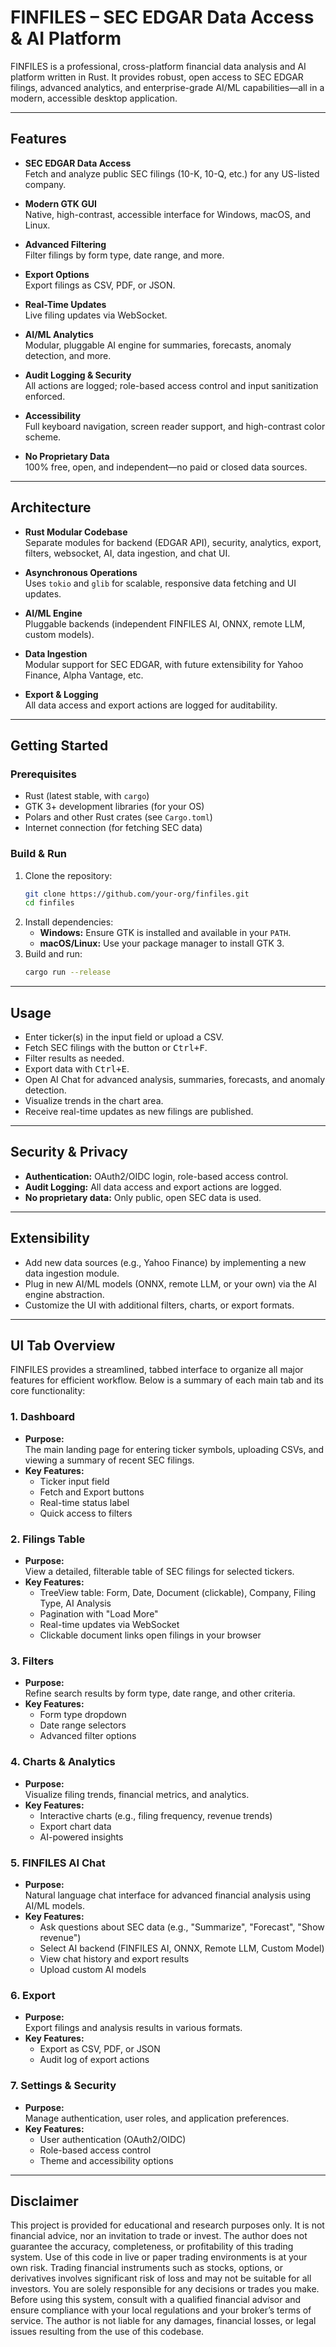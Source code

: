 # FINFILES – SEC EDGAR Data Access & AI Platform

FINFILES is a professional, cross-platform financial data analysis and AI platform written in Rust. It provides robust, open access to SEC EDGAR filings, advanced analytics, and enterprise-grade AI/ML capabilities—all in a modern, accessible desktop application.

---

## Features

- **SEC EDGAR Data Access**  
  Fetch and analyze public SEC filings (10-K, 10-Q, etc.) for any US-listed company.

- **Modern GTK GUI**  
  Native, high-contrast, accessible interface for Windows, macOS, and Linux.

- **Advanced Filtering**  
  Filter filings by form type, date range, and more.

- **Export Options**  
  Export filings as CSV, PDF, or JSON.

- **Real-Time Updates**  
  Live filing updates via WebSocket.

- **AI/ML Analytics**  
  Modular, pluggable AI engine for summaries, forecasts, anomaly detection, and more.

- **Audit Logging & Security**  
  All actions are logged; role-based access control and input sanitization enforced.

- **Accessibility**  
  Full keyboard navigation, screen reader support, and high-contrast color scheme.

- **No Proprietary Data**  
  100% free, open, and independent—no paid or closed data sources.

---

## Architecture

- **Rust Modular Codebase**  
  Separate modules for backend (EDGAR API), security, analytics, export, filters, websocket, AI, data ingestion, and chat UI.

- **Asynchronous Operations**  
  Uses `tokio` and `glib` for scalable, responsive data fetching and UI updates.

- **AI/ML Engine**  
  Pluggable backends (independent FINFILES AI, ONNX, remote LLM, custom models).

- **Data Ingestion**  
  Modular support for SEC EDGAR, with future extensibility for Yahoo Finance, Alpha Vantage, etc.

- **Export & Logging**  
  All data access and export actions are logged for auditability.

---

## Getting Started

### Prerequisites

- Rust (latest stable, with `cargo`)
- GTK 3+ development libraries (for your OS)
- Polars and other Rust crates (see `Cargo.toml`)
- Internet connection (for fetching SEC data)

### Build & Run

1. Clone the repository:
   ```sh
   git clone https://github.com/your-org/finfiles.git
   cd finfiles
   ```
2. Install dependencies:
   - **Windows:** Ensure GTK is installed and available in your `PATH`.
   - **macOS/Linux:** Use your package manager to install GTK 3.
3. Build and run:
   ```sh
   cargo run --release
   ```

---

## Usage

- Enter ticker(s) in the input field or upload a CSV.
- Fetch SEC filings with the button or <kbd>Ctrl+F</kbd>.
- Filter results as needed.
- Export data with <kbd>Ctrl+E</kbd>.
- Open AI Chat for advanced analysis, summaries, forecasts, and anomaly detection.
- Visualize trends in the chart area.
- Receive real-time updates as new filings are published.

---

## Security & Privacy

- **Authentication:** OAuth2/OIDC login, role-based access control.
- **Audit Logging:** All data access and export actions are logged.
- **No proprietary data:** Only public, open SEC data is used.

---

## Extensibility

- Add new data sources (e.g., Yahoo Finance) by implementing a new data ingestion module.
- Plug in new AI/ML models (ONNX, remote LLM, or your own) via the AI engine abstraction.
- Customize the UI with additional filters, charts, or export formats.

---
## UI Tab Overview

FINFILES provides a streamlined, tabbed interface to organize all major features for efficient workflow. Below is a summary of each main tab and its core functionality:

### 1. **Dashboard**
- **Purpose:**  
  The main landing page for entering ticker symbols, uploading CSVs, and viewing a summary of recent SEC filings.
- **Key Features:**  
  - Ticker input field  
  - Fetch and Export buttons  
  - Real-time status label  
  - Quick access to filters  

### 2. **Filings Table**
- **Purpose:**  
  View a detailed, filterable table of SEC filings for selected tickers.
- **Key Features:**  
  - TreeView table: Form, Date, Document (clickable), Company, Filing Type, AI Analysis  
  - Pagination with "Load More"  
  - Real-time updates via WebSocket  
  - Clickable document links open filings in your browser  

### 3. **Filters**
- **Purpose:**  
  Refine search results by form type, date range, and other criteria.
- **Key Features:**  
  - Form type dropdown  
  - Date range selectors  
  - Advanced filter options  

### 4. **Charts & Analytics**
- **Purpose:**  
  Visualize filing trends, financial metrics, and analytics.
- **Key Features:**  
  - Interactive charts (e.g., filing frequency, revenue trends)  
  - Export chart data  
  - AI-powered insights  

### 5. **FINFILES AI Chat**
- **Purpose:**  
  Natural language chat interface for advanced financial analysis using AI/ML models.
- **Key Features:**  
  - Ask questions about SEC data (e.g., "Summarize", "Forecast", "Show revenue")  
  - Select AI backend (FINFILES AI, ONNX, Remote LLM, Custom Model)  
  - View chat history and export results  
  - Upload custom AI models  

### 6. **Export**
- **Purpose:**  
  Export filings and analysis results in various formats.
- **Key Features:**  
  - Export as CSV, PDF, or JSON  
  - Audit log of export actions  

### 7. **Settings & Security**
- **Purpose:**  
  Manage authentication, user roles, and application preferences.
- **Key Features:**  
  - User authentication (OAuth2/OIDC)  
  - Role-based access control  
  - Theme and accessibility options  
---
## Disclaimer

This project is provided for educational and research purposes only. It is not financial advice, nor an invitation to trade or invest.
The author does not guarantee the accuracy, completeness, or profitability of this trading system. Use of this code in live or paper trading environments is at your own risk.
Trading financial instruments such as stocks, options, or derivatives involves significant risk of loss and may not be suitable for all investors.
You are solely responsible for any decisions or trades you make. Before using this system, consult with a qualified financial advisor and ensure compliance with your local regulations and your broker’s terms of service.
The author is not liable for any damages, financial losses, or legal issues resulting from the use of this codebase.
